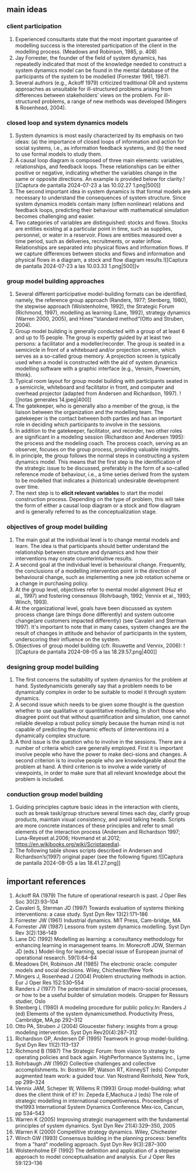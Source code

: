 ## main ideas

### client participation
1. Experienced consultants state that the most important guarantee of modelling success is the interested participation of the client in the modelling process. (Meadows and Robinson, 1985, p. 408)
2. Jay Forrester, the founder of the field of system dynamics, has repeatedly indicated that most of the knowledge needed to construct a system dynamics model can be found in the mental database of the participants of the system to be modelled (Forrester 1961, 1987).
3. Several authors (e.g., Ackoff 1979) criticized traditional OR and systems approaches as unsuitable for ill-structured problems arising from differences between stakeholders’ views on the problem. For ill-structured problems, a range of new methods was developed (Mingers & Rosenhead, 2004).
### closed loop and system dynamics models
1. System dynamics is most easily characterized by its emphasis on two ideas: (a) the importance of closed loops of information and action for social systems, i.e., as information feedback systems, and (b) the need to use formal models to study them.
2. A causal loop diagram is composed of three main elements: variables, relationships, and feedback loops. These relationships can be either positive or negative, indicating whether the variables change in the same or opposite directions. An example is provided below for clarity.![[Captura de pantalla 2024-07-23 a las 10.02.27 1.png|500]]
3. The second important idea in system dynamics is that formal models are necessary to understand the consequences of system structure. Since system dynamics models contain many (often nonlinear) relations and feedback loops, predicting their behaviour with mathematical simulation becomes challenging and easier.
4. Two categories of variables are distinguished: stocks and flows. Stocks are entities existing at a particular point in time, such as supplies, personnel, or water in a reservoir. Flows are entities measured over a time period, such as deliveries, recruitments, or water inflow. Relationships are separated into physical flows and information flows. If we capture differences between stocks and flows and information and physical flows in a diagram, a stock and flow diagram results.![[Captura de pantalla 2024-07-23 a las 10.03.33 1.png|500]]v

### group model building approaches
1. Several different participative model-building formats can be identified, namely, the reference group approach (Randers, 1977; Stenberg, 1980), the stepwise approach (Wolstenholme, 1992), the Strategic Forum (Richmond, 1997), modelling as learning (Lane, 1992), strategy dynamics (Warren 2000, 2005), and Hines’“standard method”(Otto and Struben, 2004). 
2. Group model building is generally conducted with a group of at least 6 and up to 15 people. The group is expertly guided by at least two persons: a facilitator and a modeller/recorder. The group is seated in a semicircle in front of a whiteboard and/or projection screen, which serves as a so-called group memory. A projection screen is typically used when a model is constructed with the aid of system dynamics modelling software with a graphic interface (e.g., Vensim, Powersim, Ithink).
3. Typical room layout for group model building with participants seated in a semicircle, whiteboard and facilitator in front, and computer and overhead projector (adapted from Andersen and Richardson, 1997). ![[notas generales 14.jpeg|400]]
4. The gatekeeper, who is generally also a member of the group, is the liaison between the organization and the modelling team. The gatekeeper is the contact between both parties and has an important role in deciding which participants to involve in the sessions.
5. In addition to the gatekeeper, facilitator, and recorder, two other roles are significant in a modeling session (Richardson and Andersen 1995): the process and the modeling coach. The process coach, serving as an observer, focuses on the group process, providing valuable insights.
6. In principle, the group follows the normal steps in constructing a system dynamics model. This means that the first step is the identification of the strategic issue to be discussed, preferably in the form of a so-called reference mode of behaviour, i.e., a time series derived from the system to be modelled that indicates a (historical) undesirable development over time.
7. The next step is to **elicit relevant variables** to start the model construction process. Depending on the type of problem, this will take the form of either a causal loop diagram or a stock and flow diagram and is generally referred to as the conceptualization stage.

### objectives of group model building
1. The main goal at the individual level is to change mental models and learn. The idea is that participants should better understand the relationship between structure and dynamics and how their interventions may create counterintuitive results.
2. A second goal at the individual level is behavioural change. Frequently, the conclusions of a modelling intervention point in the direction of behavioural change, such as implementing a new job rotation scheme or a change in purchasing policy.
3. At the group level, objectives refer to mental model alignment (Huz et al., 1997) and fostering consensus (Rohrbaugh, 1992; Vennix et al., 1993; Winch, 1993).
4. At the organizational level, goals have been discussed as system process change (are things done differently) and system outcome change(are customers impacted differently) (see Cavaleri and Sterman 1997). It's important to note that in many cases, system changes are the result of changes in attitude and behavior of participants in the system, underscoring their influence on the system.
5. Objectives of group model building (cfr. Rouwette and Vennix, 2006):
![[Captura de pantalla 2024-08-05 a las 18.29.57.png|400]]
### designing group model building
1. The first concerns the suitability of system dynamics for the problem at hand. Systedynamicists generally say that a problem needs to be dynamically complex in order to be suitable to model it through system dynamics.
2. A second issue which needs to be given some thought is the question whether to use qualitative or quantitative modelling. In short those who disagree point out that without quantification and simulation, one cannot reliable develop a robust policy simply because the human mind is not capable of predicting the dynamic effects of (interventions in) a dynamically complex structure.
3. A third issue is the question who to involve in the sessions. There are a number of criteria which care generally employed. First it is important involve people who have the power to make deci-sions and changes. A second criterion is to involve people who are knowledgeable about the problem at hand. A third criterion is to involve a wide variety of viewpoints, in order to make sure that all relevant knowledge about the problem is included.

### conduction group model building
1. Guiding principles capture basic ideas in the interaction with clients, such as break task/group structure several times each day, clarify group products, maintain visual consistency, and avoid talking heads. Scripts are more concrete instances of these principles and refer to small elements of the interaction process (Andersen and Richardson 1997; Luna-Reyeset al.2006; Hovmand et al.2012; https://en.wikibooks.org/wiki/Scriptapedia). 
2. The following table shows scripts described in Andersen and Richardson’s(1997) original paper (see the following figure).![[Captura de pantalla 2024-08-05 a las 18.41.27.png]]
## important references

1. Ackoff RA (1979) The future of operational research is past. J Oper Res Soc 30(2):93–104
2. Cavaleri S, Sterman JD (1997) Towards evaluation of systems thinking interventions: a case study. Syst Dyn Rev 13(2):171–186
3. Forrester JW (1961) Industrial dynamics. MIT Press, Cam-bridge, MA
4. Forrester JW (1987) Lessons from system dynamics modelling. Syst Dyn Rev 3(2):136–149
5. Lane DC (1992) Modelling as learning: a consultancy methodology for enhancing learning in management teams. In: Morecroft JDW, Sterman JD (eds.) Model-ling for learning, special issue of European journal of operational research. 59(1):64–84
6. Meadows DH, Robinson JM (1985) The electronic oracle: computer models and social decisions. Wiley, Chichester/New York
7. Mingers J, Rosenhead J (2004) Problem structuring methods in action. Eur J Oper Res 152:530–554
8. Randers J (1977) The potential in simulation of macro-social processes, or how to be a useful builder of simulation models. Gruppen for Ressurs studier, Oslo
9. Stenberg L (1980) A modeling procedure for public policy.In: Randers J (ed) Elements of the system dynamicsmethod. Productivity Press, Cambridge, MA,pp 292–312
10. Otto PA, Struben J (2004) Gloucester fishery: insights from a group modeling intervention. Syst Dyn Rev20(4):287–312
11. Richardson GP, Andersen DF (1995) Teamwork in group model-building. Syst Dyn Rev 11(2):113–137
12. Richmond B (1987) The Strategic Forum: from vision to strategy to operating policies and back again. HighPerformance Systems Inc., Lyme
13. Rohrbaugh JW (1992) Collective challenges and collective accomplishments. In: Bostron RP, Watson RT, KinneyST (eds) Computer augmented team work: a guided tour. Van Nostrand Reinhold, New York, pp 299–324
14. Vennix JAM, Scheper W, Willems R (1993) Group model-building: what does the client think of it? In: Zepeda E,Machuca J (eds) The role of strategic modelling in international competitiveness. Proceedings of the1993 International System Dynamics Conference Mex-ico, Cancun, pp 534–543
15. Warren K (2005) Improving strategic management with the fundamental principles of system dynamics. Syst Dyn Rev 21(4):329–350, 2005
16. Warren K (2000) Competitive strategy dynamics. Wiley, Chichester
17. Winch GW (1993) Consensus building in the planning process: benefits from a "hard" modelling approach. Syst Dyn Rev 9(3):287–300
18. Wolstenholme EF (1992) The definition and application of a stepwise approach to model conceptualisation and analysis. Eur J Oper Res 59:123–136